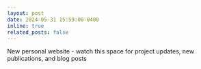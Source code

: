 ```yaml
---
layout: post
date: 2024-05-31 15:59:00-0400
inline: true
related_posts: false
---
```


New personal website - watch this space for project updates, new publications, and blog posts
